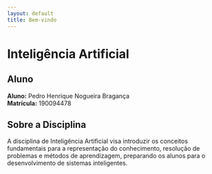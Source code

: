 ```yaml
---
layout: default
title: Bem-vindo
---
```


# Inteligência Artificial

## Aluno
**Aluno:** Pedro Henrique Nogueira Bragança  
**Matrícula:** 190094478

## Sobre a Disciplina
A disciplina de Inteligência Artificial visa introduzir os conceitos fundamentais para a representação do conhecimento, resolução de problemas e métodos de aprendizagem, preparando os alunos para o desenvolvimento de sistemas inteligentes.
